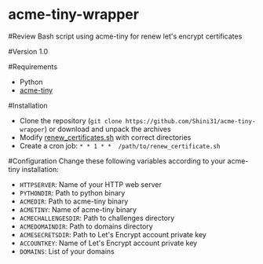 acme-tiny-wrapper
=================


#Review
Bash script using acme-tiny for renew let's encrypt certificates

#Version
1.0

#Requirements
* Python
* [acme-tiny](https://github.com/diafygi/acme-tiny)

#Installation
* Clone the repository (`git clone https://github.com/Shini31/acme-tiny-wrapper`) or download and unpack the archives
* Modify [renew_certificates.sh](renew_certificates.sh) with correct directories
* Create a cron job: `* * 1 * *  /path/to/renew_certificate.sh`

#Configuration
Change these following variables according to your acme-tiny installation:
* `HTTPSERVER`: Name of your HTTP web server
* `PYTHONDIR`: Path to python binary
* `ACMEDIR`: Path to acme-tiny binary
* `ACMETINY`: Name of acme-tiny binary
* `ACMECHALLENGESDIR`: Path to challenges directory
* `ACMEDOMAINDIR`: Path to domains directory
* `ACMESECRETSDIR`: Path to Let's Encrypt account private key
* `ACCOUNTKEY`: Name of Let's Encrypt account private key
* `DOMAINS`: List of your domains
